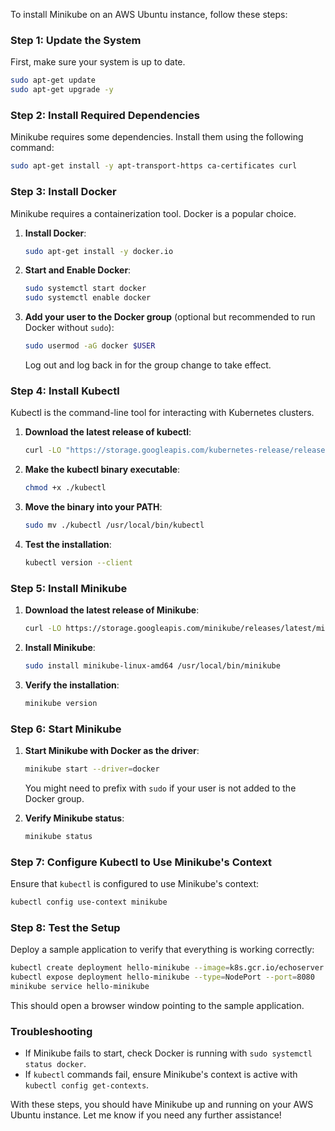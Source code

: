 To install Minikube on an AWS Ubuntu instance, follow these steps:

### Step 1: Update the System

First, make sure your system is up to date.

```sh
sudo apt-get update
sudo apt-get upgrade -y
```

### Step 2: Install Required Dependencies

Minikube requires some dependencies. Install them using the following command:

```sh
sudo apt-get install -y apt-transport-https ca-certificates curl
```

### Step 3: Install Docker

Minikube requires a containerization tool. Docker is a popular choice.

1. **Install Docker**:

    ```sh
    sudo apt-get install -y docker.io
    ```

2. **Start and Enable Docker**:

    ```sh
    sudo systemctl start docker
    sudo systemctl enable docker
    ```

3. **Add your user to the Docker group** (optional but recommended to run Docker without `sudo`):

    ```sh
    sudo usermod -aG docker $USER
    ```

    Log out and log back in for the group change to take effect.

### Step 4: Install Kubectl

Kubectl is the command-line tool for interacting with Kubernetes clusters.

1. **Download the latest release of kubectl**:

    ```sh
    curl -LO "https://storage.googleapis.com/kubernetes-release/release/$(curl -s https://storage.googleapis.com/kubernetes-release/release/stable.txt)/bin/linux/amd64/kubectl"
    ```

2. **Make the kubectl binary executable**:

    ```sh
    chmod +x ./kubectl
    ```

3. **Move the binary into your PATH**:

    ```sh
    sudo mv ./kubectl /usr/local/bin/kubectl
    ```

4. **Test the installation**:

    ```sh
    kubectl version --client
    ```

### Step 5: Install Minikube

1. **Download the latest release of Minikube**:

    ```sh
    curl -LO https://storage.googleapis.com/minikube/releases/latest/minikube-linux-amd64
    ```

2. **Install Minikube**:

    ```sh
    sudo install minikube-linux-amd64 /usr/local/bin/minikube
    ```

3. **Verify the installation**:

    ```sh
    minikube version
    ```

### Step 6: Start Minikube

1. **Start Minikube with Docker as the driver**:

    ```sh
    minikube start --driver=docker
    ```

    You might need to prefix with `sudo` if your user is not added to the Docker group.

2. **Verify Minikube status**:

    ```sh
    minikube status
    ```

### Step 7: Configure Kubectl to Use Minikube's Context

Ensure that `kubectl` is configured to use Minikube's context:

```sh
kubectl config use-context minikube
```

### Step 8: Test the Setup

Deploy a sample application to verify that everything is working correctly:

```sh
kubectl create deployment hello-minikube --image=k8s.gcr.io/echoserver:1.4
kubectl expose deployment hello-minikube --type=NodePort --port=8080
minikube service hello-minikube
```

This should open a browser window pointing to the sample application.

### Troubleshooting

- If Minikube fails to start, check Docker is running with `sudo systemctl status docker`.
- If `kubectl` commands fail, ensure Minikube's context is active with `kubectl config get-contexts`.

With these steps, you should have Minikube up and running on your AWS Ubuntu instance. Let me know if you need any further assistance!
